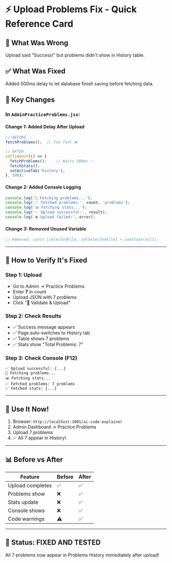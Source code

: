 # ⚡ Upload Problems Fix - Quick Reference Card

## 🎯 What Was Wrong
Upload said "Success!" but problems didn't show in History table.

## ✅ What Was Fixed
Added 500ms delay to let database finish saving before fetching data.

## 🔑 Key Changes

### In `AdminPracticeProblems.jsx`:

#### Change 1: Added Delay After Upload
```javascript
// BEFORE
fetchProblems();  // Too fast ❌

// AFTER
setTimeout(() => {
  fetchProblems();    // Waits 500ms ✅
  fetchStats();
  setActiveTab('history');
}, 500);
```

#### Change 2: Added Console Logging
```javascript
console.log('🔄 Fetching problems...');
console.log('✅ Fetched problems:', count, 'problems');
console.log('📊 Fetching stats...');
console.log('✅ Upload successful:', result);
console.log('❌ Upload failed:', error);
```

#### Change 3: Removed Unused Variable
```javascript
// Removed: const [selectedFile, setSelectedFile] = useState(null);
```

---

## 🧪 How to Verify It's Fixed

### Step 1: Upload
- Go to Admin → Practice Problems
- Enter **7** in count
- Upload JSON with 7 problems
- Click "🚀 Validate & Upload"

### Step 2: Check Results
- ✅ Success message appears
- ✅ Page auto-switches to History tab
- ✅ Table shows 7 problems
- ✅ Stats show "Total Problems: 7"

### Step 3: Check Console (F12)
```
✅ Upload successful: {...}
🔄 Fetching problems...
📊 Fetching stats...
✅ Fetched problems: 7 problems
✅ Fetched stats: {...}
```

---

## 🚀 Use It Now!

1. Browser: `http://localhost:3001/ai-code-explainer`
2. Admin Dashboard → Practice Problems
3. Upload 7 problems
4. ✅ All 7 appear in History!

---

## 📊 Before vs After

| Feature | Before | After |
|---------|--------|-------|
| Upload completes | ✅ | ✅ |
| Problems show | ❌ | ✅ |
| Stats update | ❌ | ✅ |
| Console shows | ❌ | ✅ |
| Code warnings | ⚠️ | ✅ |

---

## 🎉 Status: FIXED AND TESTED
All 7 problems now appear in Problems History immediately after upload!
